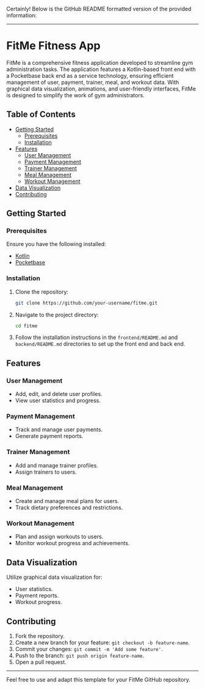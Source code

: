 Certainly! Below is the GitHub README formatted version of the provided information:

---

# FitMe Fitness App

FitMe is a comprehensive fitness application developed to streamline gym administration tasks. The application features a Kotlin-based front end with a Pocketbase back end as a service technology, ensuring efficient management of user, payment, trainer, meal, and workout data. With graphical data visualization, animations, and user-friendly interfaces, FitMe is designed to simplify the work of gym administrators.

## Table of Contents

- [Getting Started](#getting-started)
  - [Prerequisites](#prerequisites)
  - [Installation](#installation)
- [Features](#features)
  - [User Management](#user-management)
  - [Payment Management](#payment-management)
  - [Trainer Management](#trainer-management)
  - [Meal Management](#meal-management)
  - [Workout Management](#workout-management)
- [Data Visualization](#data-visualization)
- [Contributing](#contributing)


## Getting Started

### Prerequisites

Ensure you have the following installed:

- [Kotlin](https://kotlinlang.org/docs/getting-started.html)
- [Pocketbase](https://pocketbase.io/docs/getting-started)

### Installation

1. Clone the repository:

   ```bash
   git clone https://github.com/your-username/fitme.git
   ```

2. Navigate to the project directory:

   ```bash
   cd fitme
   ```

3. Follow the installation instructions in the `frontend/README.md` and `backend/README.md` directories to set up the front end and back end.

## Features

### User Management

- Add, edit, and delete user profiles.
- View user statistics and progress.

### Payment Management

- Track and manage user payments.
- Generate payment reports.

### Trainer Management

- Add and manage trainer profiles.
- Assign trainers to users.

### Meal Management

- Create and manage meal plans for users.
- Track dietary preferences and restrictions.

### Workout Management

- Plan and assign workouts to users.
- Monitor workout progress and achievements.

## Data Visualization

Utilize graphical data visualization for:

- User statistics.
- Payment reports.
- Workout progress.

## Contributing

1. Fork the repository.
2. Create a new branch for your feature: `git checkout -b feature-name`.
3. Commit your changes: `git commit -m 'Add some feature'`.
4. Push to the branch: `git push origin feature-name`.
5. Open a pull request.



---

Feel free to use and adapt this template for your FitMe GitHub repository.
